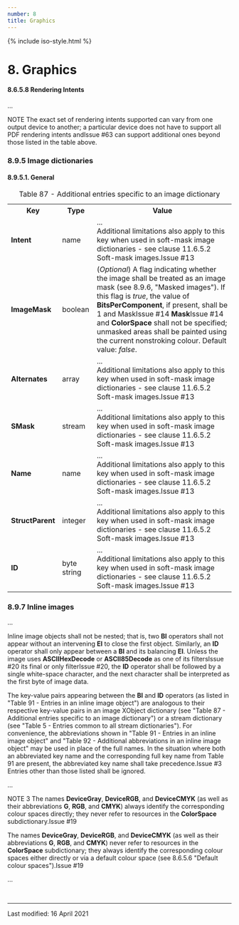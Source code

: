 ```yaml
---
number: 8
title: Graphics
---
```



<html>
<head>
<title>ISO 32000-2:2020 Clause 8: Graphics</title>
</head>
<body>


{% include iso-style.html %}


<div class="iso32000">


<h1>8. Graphics</h1>

<h4>8.6.5.8 Rendering Intents</h4>

...<br/>

<p>
NOTE The exact set of rendering intents supported can vary from one output device to another; a particular device
<span class="deleted-text">does not have to support all PDF rendering intents and<span class="deleted-tooltiptext">Issue #63</span></span>
can support additional ones beyond those listed in the table above.
</p>


<h3>8.9.5 Image dictionaries</h3>


<h4>8.9.5.1. General</h4>


<table>
  <caption>Table 87 - Additional entries specific to an image dictionary</caption>
  <tr>
    <th>Key</th>
    <th>Type</th>
    <th>Value</th>
  </tr>
  <tr>
    <td><b>Intent</b></td>
    <td>name</td>
    <td>...<br/><span class="new-text">Additional limitations also apply to this key when used in soft-mask image dictionaries - see clause 11.6.5.2
    Soft-mask images.<span class="new-tooltiptext">Issue #13</span></span></td>
  </tr>
  <tr>
    <td><b>ImageMask</b></td>
    <td>boolean</td>
    <td>(<i>Optional</i>) A flag indicating whether the image shall be treated as an image mask (see 8.9.6, "Masked images"). If this flag is <i>true</i>,
    the value of <b>BitsPerComponent</b>, if present, shall be 1 and <span class="deleted-text">Mask<span class="deleted-tooltiptext">Issue #14</span></span>
    <span class="new-text"><b>Mask</b><span class="new-tooltiptext">Issue #14</span></span> and <b>ColorSpace</b> shall not be specified; unmasked areas shall be
    painted using the current nonstroking colour. Default value: <i>false</i>.
    </td>
  </tr>
  <tr>
    <td><b>Alternates</b></td>
    <td>array</td>
    <td>...<br/><span class="new-text">Additional limitations also apply to this key when used in soft-mask image dictionaries - see clause 11.6.5.2
    Soft-mask images.<span class="new-tooltiptext">Issue #13</span></span></td>
  </tr>
  <tr>
    <td><b>SMask</b></td>
    <td>stream</td>
    <td>...<br/><span class="new-text">Additional limitations also apply to this key when used in soft-mask image dictionaries - see clause 11.6.5.2
    Soft-mask images.<span class="new-tooltiptext">Issue #13</span></span></td>
  </tr>
  <tr>
    <td><b>Name</b></td>
    <td>name</td>
    <td>...<br/><span class="new-text">Additional limitations also apply to this key when used in soft-mask image dictionaries - see clause 11.6.5.2
    Soft-mask images.<span class="new-tooltiptext">Issue #13</span></span></td>
  </tr>
  <tr>
    <td><b>StructParent</b></td>
    <td>integer</td>
    <td>...<br/><span class="new-text">Additional limitations also apply to this key when used in soft-mask image dictionaries - see clause 11.6.5.2
    Soft-mask images.<span class="new-tooltiptext">Issue #13</span></span></td>
  </tr>
  <tr>
    <td><b>ID</b></td>
    <td>byte string</td>
    <td>...<br/><span class="new-text">Additional limitations also apply to this key when used in soft-mask image dictionaries - see clause 11.6.5.2
    Soft-mask images.<span class="new-tooltiptext">Issue #13</span></span></td>
  </tr>
</table>


<h3>8.9.7 Inline images</h3>


...<br/>

<p>
Inline image objects shall not be nested; that is, two <b>BI</b> operators shall not appear without an intervening <b>EI</b> to close the first object.
Similarly, an <b>ID</b> operator shall only appear between a <b>BI</b> and its balancing <b>EI</b>. Unless the image uses <b>ASCIIHexDecode</b> or
<b>ASCII85Decode</b> as <span class="deleted-text">one of its filters<span class="deleted-tooltiptext">Issue #20</span></span>
<span class="new-text">its final or only filter<span class="new-tooltiptext">Issue #20</span></span>, the <b>ID</b> operator shall be followed by a
single white-space character, and the next character shall be interpreted as the first byte of image data.
</p>

<p>
The key-value pairs appearing between the <b>BI</b> and <b>ID</b> operators (as listed in "Table 91 - Entries in an inline
image object") are analogous to their respective key-value pairs in an image XObject dictionary (see "Table 87 - Additional
entries specific to an image dictionary") or a stream dictionary (see "Table 5 - Entries common to all stream dictionaries").
For convenience, the abbreviations shown in "Table 91 - Entries in an inline image object" and "Table 92 - Additional
abbreviations in an inline image object" may be used in place of the full names. <span class="new-text">In the situation where
both an abbreviated key name and the corresponding full key name from Table 91 are present, the abbreviated key name shall take
precedence.<span class="new-tooltiptext">Issue #3</span></span> Entries other than those listed shall be ignored.
</p>

...<br/>

<p>
<span class="deleted-text">NOTE 3 The names <b>DeviceGray</b>, <b>DeviceRGB</b>, and <b>DeviceCMYK</b> (as well as their abbreviations <b>G</b>, <b>RGB</b>, and <b>CMYK</b>) always
identify the corresponding colour spaces directly; they never refer to resources in the <b>ColorSpace</b> subdictionary.<span class="deleted-tooltiptext">Issue #19</span></span>


<span class="new-text">The names <b>DeviceGray</b>, <b>DeviceRGB</b>, and <b>DeviceCMYK</b> (as well as their abbreviations <b>G</b>, <b>RGB</b>, and <b>CMYK</b>) never refer to
resources in the <b>ColorSpace</b> subdictionary; they always identify the corresponding colour spaces either directly or via a default colour space (see
8.6.5.6 "Default colour spaces").<span class="new-tooltiptext">Issue #19</span></span>
</p>

...<br/>


</div>


<br/><hr>
<p class="footnote">Last modified: 16 April 2021</p>

</body>
</html>
